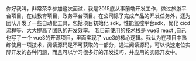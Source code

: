 你好我叫，非常荣幸参加这次面试，我是2015底从事前端开发工作，做过旅游平台项目，在线教育项目，政务平台项目。在公司除了完成产品的开发任务外，还为团队开发了一些自动化工具，包括项目初始化 sdk，性能监控平台sdk，优化 cicd 流程等，大大提高了团队的开发效率。
我目前使用的技术栈是 vue3 react ,自己也写了一个 vue3的开源项目，里面实现了 vue3的核心逻辑。我认为在项目中熟练使用一项技术，阅读源码是不可获取的一部分，通过阅读源码，可以快速定位实际开发的各种问题，而且可以学习很多好的开发技巧，并应用的实际开发中。